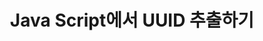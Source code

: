---
title:  "Java Script에서 UUID 추출하기"
excerpt: "UUID 추출"

toc : true
toc_sticky : true

categories:
  - Error
tags: 
  - AOS
  - JavaScript
  - UUID
---